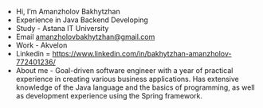- Hi, I’m Amanzholov Bakhytzhan
- Experience in Java Backend Developing
- Study - Astana IT University
- Email amanzholovbakhytzhan@gmail.com
- Work - Akvelon
- Linkedin = https://www.linkedin.com/in/bakhytzhan-amanzholov-772401236/
- About me - Goal-driven software engineer with a year of practical experience in creating various business applications. Has extensive knowledge of the Java language and the basics of programming, as well as development experience using the Spring framework.
